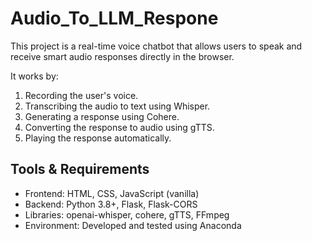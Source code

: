 # Audio_To_LLM_Respone

This project is a real-time voice chatbot that allows users to speak and receive smart audio responses directly in the browser.

It works by:
1. Recording the user's voice.
2. Transcribing the audio to text using Whisper.
3. Generating a response using Cohere.
4. Converting the response to audio using gTTS.
5. Playing the response automatically.

## Tools & Requirements
- Frontend: HTML, CSS, JavaScript (vanilla)
- Backend: Python 3.8+, Flask, Flask-CORS
- Libraries: openai-whisper, cohere, gTTS, FFmpeg
- Environment: Developed and tested using Anaconda

